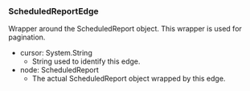 ### ScheduledReportEdge
Wrapper around the ScheduledReport object. This wrapper is used for pagination.

- cursor: System.String
  - String used to identify this edge.
- node: ScheduledReport
  - The actual ScheduledReport object wrapped by this edge.
